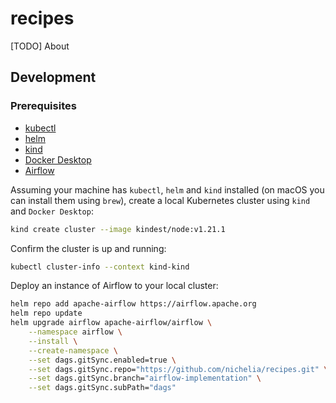 # recipes

[TODO] About

## Development

### Prerequisites

- [kubectl](https://kubernetes.io/docs/reference/kubectl/)
- [helm](https://helm.sh)
- [kind](https://airflow.apache.org)
- [Docker Desktop](https://docs.docker.com/desktop/release-notes/)
- [Airflow](https://airflow.apache.org)

Assuming your machine has `kubectl`, `helm` and `kind` installed (on macOS you can install them using `brew`), create a local Kubernetes cluster using `kind` and `Docker Desktop`:

```bash
kind create cluster --image kindest/node:v1.21.1
```

Confirm the cluster is up and running:

```bash
kubectl cluster-info --context kind-kind
```

Deploy an instance of Airflow to your local cluster:

```bash
helm repo add apache-airflow https://airflow.apache.org
helm repo update
helm upgrade airflow apache-airflow/airflow \
    --namespace airflow \
    --install \
    --create-namespace \
    --set dags.gitSync.enabled=true \
    --set dags.gitSync.repo="https://github.com/nichelia/recipes.git" \
    --set dags.gitSync.branch="airflow-implementation" \
    --set dags.gitSync.subPath="dags"
```